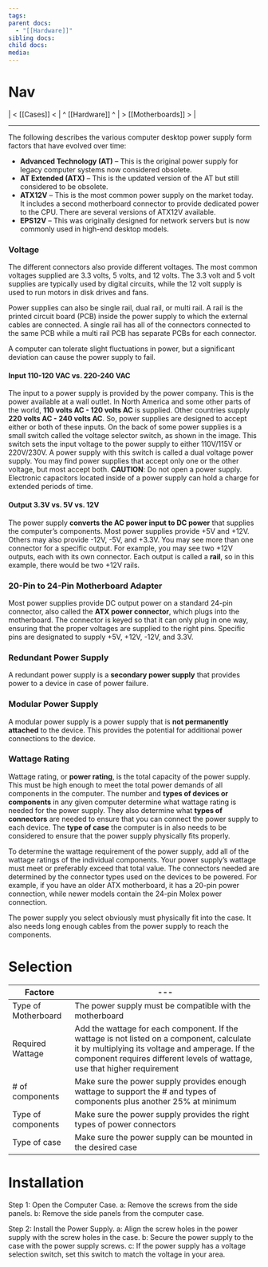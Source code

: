 ```yaml
---
tags: 
parent docs:
  - "[[Hardware]]"
sibling docs: 
child docs: 
media:
---
```

# Nav
| < [[Cases]] < | ^ [[Hardware]] ^ | > [[Motherboards]] > |

---
The following describes the various computer desktop power supply form factors that have evolved over time:

- **Advanced Technology (AT)** – This is the original power supply for legacy computer systems now considered obsolete.
- **AT Extended (ATX)** – This is the updated version of the AT but still considered to be obsolete.
- **ATX12V** – This is the most common power supply on the market today. It includes a second motherboard connector to provide dedicated power to the CPU. There are several versions of ATX12V available.
- **EPS12V** – This was originally designed for network servers but is now commonly used in high-end desktop models.

### Voltage
The different connectors also provide different voltages. The most common voltages supplied are 3.3 volts, 5 volts, and 12 volts. The 3.3 volt and 5 volt supplies are typically used by digital circuits, while the 12 volt supply is used to run motors in disk drives and fans.

Power supplies can also be single rail, dual rail, or multi rail. A rail is the printed circuit board (PCB) inside the power supply to which the external cables are connected. A single rail has all of the connectors connected to the same PCB while a multi rail PCB has separate PCBs for each connector.

A computer can tolerate slight fluctuations in power, but a significant deviation can cause the power supply to fail.

#### Input 110-120 VAC vs. 220-240 VAC
The input to a power supply is provided by the power company. This is the power available at a wall outlet. In North America and some other parts of the world, **110 volts AC - 120 volts AC** is supplied. Other countries supply **220 volts AC - 240 volts AC**. So, power supplies are designed to accept either or both of these inputs. On the back of some power supplies is a small switch called the voltage selector switch, as shown in the image. This switch sets the input voltage to the power supply to either 110V/115V or 220V/230V. A power supply with this switch is called a dual voltage power supply. You may find power supplies that accept only one or the other voltage, but most accept both.
**CAUTION**: Do not open a power supply. Electronic capacitors located inside of a power supply can hold a charge for extended periods of time.

#### Output 3.3V vs. 5V vs. 12V
The power supply **converts the AC power input to DC power** that supplies the computer’s components. Most power supplies provide +5V and +12V. Others may also provide -12V, -5V, and +3.3V. You may see more than one connector for a specific output. For example, you may see two +12V outputs, each with its own connector. Each output is called a **rail**, so in this example, there would be two +12V rails.

### 20-Pin to 24-Pin Motherboard Adapter
Most power supplies provide DC output power on a standard 24-pin connector, also called the **ATX power connector**, which plugs into the motherboard. The connector is keyed so that it can only plug in one way, ensuring that the proper voltages are supplied to the right pins. Specific pins are designated to supply +5V, +12V, -12V, and 3.3V.

### Redundant Power Supply
A redundant power supply is a **secondary power supply** that provides power to a device in case of power failure.

### Modular Power Supply
A modular power supply is a power supply that is **not permanently attached** to the device. This provides the potential for additional power connections to the device.

### Wattage Rating
Wattage rating, or **power rating**, is the total capacity of the power supply. This must be high enough to meet the total power demands of all components in the computer. The number and **types of devices or components** in any given computer determine what wattage rating is needed for the power supply. They also determine what **types of connectors** are needed to ensure that you can connect the power supply to each device. The **type of case** the computer is in also needs to be considered to ensure that the power supply physically fits properly.

To determine the wattage requirement of the power supply, add all of the wattage ratings of the individual components. Your power supply’s wattage must meet or preferably exceed that total value. The connectors needed are determined by the connector types used on the devices to be powered. For example, if you have an older ATX motherboard, it has a 20-pin power connection, while newer models contain the 24-pin Molex power connection.

The power supply you select obviously must physically fit into the case. It also needs long enough cables from the power supply to reach the components.

# Selection

| Factore             | ---                                                                                                                                                                                                                       |
| ------------------- | ------------------------------------------------------------------------------------------------------------------------------------------------------------------------------------------------------------------------- |
| Type of Motherboard | The power supply must be compatible with the motherboard                                                                                                                                                                  |
| Required Wattage    | Add the wattage for each component. If the wattage is not listed on a component, calculate it by multiplying its voltage and amperage. If the component requires different levels of wattage, use that higher requirement |
| # of components     | Make sure the power supply provides enough wattage to support the # and types of components plus another 25% at minimum                                                                                                   |
| Type of components  | Make sure the power supply provides the right types of power connectors                                                                                                                                                   |
| Type of case        | Make sure the power supply can be mounted in the desired case                                                                                                                                                             |
# Installation
Step 1: Open the Computer Case.
a: Remove the screws from the side panels.
b: Remove the side panels from the computer case.

Step 2: Install the Power Supply.
a: Align the screw holes in the power supply with the screw holes in the case.
b: Secure the power supply to the case with the power supply screws.
c: If the power supply has a voltage selection switch, set this switch to match the voltage in your area.
